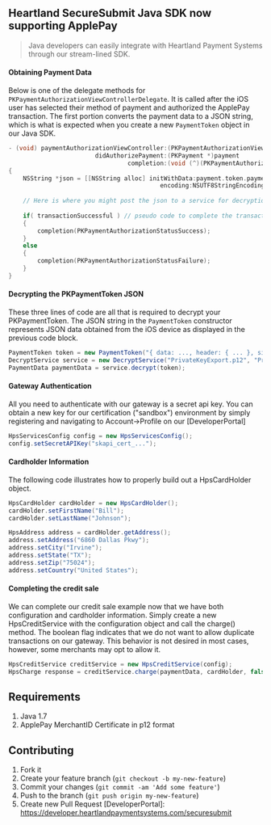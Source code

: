 ## Heartland SecureSubmit Java SDK now supporting ApplePay
>Java developers can easily integrate with Heartland Payment Systems through our stream-lined SDK. 


#### Obtaining Payment Data
Below is one of the delegate methods for `PKPaymentAuthorizationViewControllerDelegate`.  It is called after the iOS user has selected their method of payment and authorized the ApplePay transaction.  The first portion converts the payment data to a JSON string, which is what is expected when you create a new `PaymentToken` object in our Java SDK.
```objective-c
- (void) paymentAuthorizationViewController:(PKPaymentAuthorizationViewController *)controller
                        didAuthorizePayment:(PKPayment *)payment
                                 completion:(void (^)(PKPaymentAuthorizationStatus))completion
{
    NSString *json = [[NSString alloc] initWithData:payment.token.paymentData
                                          encoding:NSUTF8StringEncoding];
    
    // Here is where you might post the json to a service for decryption and authorization. 
    
    if( transactionSuccessful ) // pseudo code to complete the transaction in PassKit
    {
        completion(PKPaymentAuthorizationStatusSuccess);
    }
    else
    {
        completion(PKPaymentAuthorizationStatusFailure);
    }
}
```

#### Decrypting the PKPaymentToken JSON
These three lines of code are all that is required to decrypt your PKPaymentToken.  The JSON string in the `PaymentToken` constructor represents JSON data obtained from the iOS device as displayed in the previous code block.
```java
PaymentToken token = new PaymentToken("{ data: ..., header: { ... }, signature: ... }");
DecryptService service = new DecryptService("PrivateKeyExport.p12", "PrivateKeyPassword");
PaymentData paymentData = service.decrypt(token);
```

#### Gateway Authentication
All you need to authenticate with our gateway is a secret api key.  You can obtain a new key for our certification ("sandbox") environment by simply registering and navigating to Account->Profile on our [DeveloperPortal]
```java
HpsServicesConfig config = new HpsServicesConfig();
config.setSecretAPIKey("skapi_cert_...");
```
#### Cardholder Information
The following code illustrates how to properly build out a HpsCardHolder object.
```java
HpsCardHolder cardHolder = new HpsCardHolder();
cardHolder.setFirstName("Bill");
cardHolder.setLastName("Johnson");

HpsAddress address = cardHolder.getAddress();
address.setAddress("6860 Dallas Pkwy");
address.setCity("Irvine");
address.setState("TX");
address.setZip("75024");
address.setCountry("United States");
```
#### Completing the credit sale
We can complete our credit sale example now that we have both configuration and cardholder information.  Simply create a new HpsCreditService with the configuration object and call the charge() method.  The boolean flag indicates that we do not want to allow duplicate transactions on our gateway.  This behavior is not desired in most cases, however, some merchants may opt to allow it.
``` java
HpsCreditService creditService = new HpsCreditService(config);
HpsCharge response = creditService.charge(paymentData, cardHolder, false);
```

## Requirements
1. Java 1.7
2. ApplePay MerchantID Certificate in p12 format

## Contributing

1. Fork it
2. Create your feature branch (`git checkout -b my-new-feature`)
3. Commit your changes (`git commit -am 'Add some feature'`)
4. Push to the branch (`git push origin my-new-feature`)
5. Create new Pull Request
[DeveloperPortal]: https://developer.heartlandpaymentsystems.com/securesubmit

